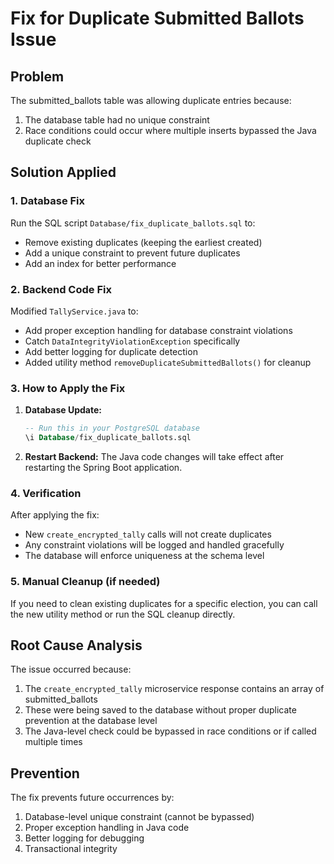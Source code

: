 # Fix for Duplicate Submitted Ballots Issue

## Problem
The submitted_ballots table was allowing duplicate entries because:
1. The database table had no unique constraint
2. Race conditions could occur where multiple inserts bypassed the Java duplicate check

## Solution Applied

### 1. Database Fix
Run the SQL script `Database/fix_duplicate_ballots.sql` to:
- Remove existing duplicates (keeping the earliest created)
- Add a unique constraint to prevent future duplicates
- Add an index for better performance

### 2. Backend Code Fix
Modified `TallyService.java` to:
- Add proper exception handling for database constraint violations
- Catch `DataIntegrityViolationException` specifically
- Add better logging for duplicate detection
- Added utility method `removeDuplicateSubmittedBallots()` for cleanup

### 3. How to Apply the Fix

1. **Database Update:**
   ```sql
   -- Run this in your PostgreSQL database
   \i Database/fix_duplicate_ballots.sql
   ```

2. **Restart Backend:**
   The Java code changes will take effect after restarting the Spring Boot application.

### 4. Verification
After applying the fix:
- New `create_encrypted_tally` calls will not create duplicates
- Any constraint violations will be logged and handled gracefully
- The database will enforce uniqueness at the schema level

### 5. Manual Cleanup (if needed)
If you need to clean existing duplicates for a specific election, you can call the new utility method or run the SQL cleanup directly.

## Root Cause Analysis
The issue occurred because:
1. The `create_encrypted_tally` microservice response contains an array of submitted_ballots
2. These were being saved to the database without proper duplicate prevention at the database level
3. The Java-level check could be bypassed in race conditions or if called multiple times

## Prevention
The fix prevents future occurrences by:
1. Database-level unique constraint (cannot be bypassed)
2. Proper exception handling in Java code
3. Better logging for debugging
4. Transactional integrity
